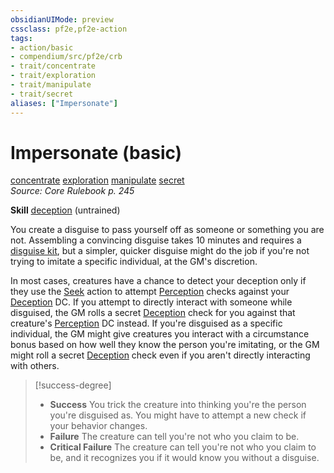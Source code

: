 ```yaml
---
obsidianUIMode: preview
cssclass: pf2e,pf2e-action
tags:
- action/basic
- compendium/src/pf2e/crb
- trait/concentrate
- trait/exploration
- trait/manipulate
- trait/secret
aliases: ["Impersonate"]
---
```

# Impersonate (basic)
[concentrate](/rules/traits/concentrate.md)  [exploration](/rules/traits/exploration.md)  [manipulate](/rules/traits/manipulate.md)  [secret](/rules/traits/secret.md)  
*Source: Core Rulebook p. 245*  

**Skill** [deception](/compendium/skills.md#Deception) (untrained)

You create a disguise to pass yourself off as someone or something you are not. Assembling a convincing disguise takes 10 minutes and requires a [disguise kit](../../TTRPGShare_Community_Vaults/Pathfinder_2E/equipment/items/disguise-kit.md), but a simpler, quicker disguise might do the job if you're not trying to imitate a specific individual, at the GM's discretion.

In most cases, creatures have a chance to detect your deception only if they use the [Seek](/rules/actions/seek.md) action to attempt [Perception](/compendium/skills.md#Perception) checks against your [Deception](/compendium/skills.md#Deception) DC. If you attempt to directly interact with someone while disguised, the GM rolls a secret [Deception](/compendium/skills.md#Deception) check for you against that creature's [Perception](/compendium/skills.md#Perception) DC instead. If you're disguised as a specific individual, the GM might give creatures you interact with a circumstance bonus based on how well they know the person you're imitating, or the GM might roll a secret [Deception](/compendium/skills.md#Deception) check even if you aren't directly interacting with others.

> [!success-degree] 
> - **Success** You trick the creature into thinking you're the person you're disguised as. You might have to attempt a new check if your behavior changes.
> - **Failure** The creature can tell you're not who you claim to be.
> - **Critical Failure** The creature can tell you're not who you claim to be, and it recognizes you if it would know you without a disguise.